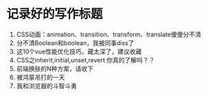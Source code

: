 # 记录好的写作标题
1. CSS动画：animation、transition、transform、translate傻傻分不清
2. 分不清Boolean和boolean，我被同事diss了
3. 这10个vue性能优化技巧，藏太深了，建议收藏
4. CSS之inherit,initial,unset,revert 你真的了解吗？？
5. 前端换肤的N种方案，请收下
6. 被鸿蒙吊打的一天
7. 我和浏览器的斗智斗勇